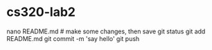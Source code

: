 # cs320-lab2
nano README.md # make some changes, then save
git status
git add README.md 
git commit -m 'say hello'
git push

